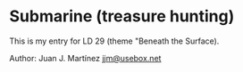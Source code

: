Submarine (treasure hunting)
===========================

This is my entry for LD 29 (theme "Beneath the Surface).

Author: Juan J. Martínez <jjm@usebox.net>


